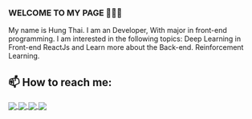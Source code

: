 ### WELCOME TO MY PAGE 👋👋👋
My name is Hung Thai. I am an Developer, With major in front-end programming. I am interested in the following topics: Deep Learning in Front-end ReactJs and Learn more about the Back-end. Reinforcement Learning.<br>
## 📫 How to reach me: 

<a href="https://github.com/hungthai56/Candidates/">
  <!-- Change the `github-readme-stats.anuraghazra1.vercel.app` to `github-readme-stats.vercel.app`  -->
  <img align="center" src="https://github-readme-stats.anuraghazra1.vercel.app/api/pin/?username=hungthai56&repo=Candidates&theme=radical" />
</a>  
<a href="https://github.com/hungthai56/recruitment/">
  <!-- Change the `github-readme-stats.anuraghazra1.vercel.app` to `github-readme-stats.vercel.app`  -->
  <img align="center" src="https://github-readme-stats.anuraghazra1.vercel.app/api/pin/?username=hungthai56&repo=recruitment&theme=radical" />
</a>
<a href="https://github.com/hungthai56/Recruitment-Proposal/">
  <!-- Change the `github-readme-stats.anuraghazra1.vercel.app` to `github-readme-stats.vercel.app`  -->
  <img align="center" src="https://github-readme-stats.anuraghazra1.vercel.app/api/pin/?username=hungthai56&repo=Recruitment-Proposal&theme=merko" />
</a>
<a href="https://github.com/hungthai56/daihockinhtehue/">
  <!-- Change the `github-readme-stats.anuraghazra1.vercel.app` to `github-readme-stats.vercel.app`  -->
  <img align="center" src="https://github-readme-stats.anuraghazra1.vercel.app/api/pin/?username=hungthai56&repo=daihockinhtehue&theme=merko" />
</a>

